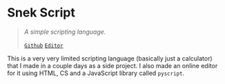 # Snek Script
> *A simple scripting language.*
>
> [`Github`](https://old.kaialbertson.ca/projects/SnekScript/)
> [`Editor`](https://scripting.kaialbertson.ca/)

This is a very very limited scripting language (basically just a calculator) that I made in a couple days as a side project. I also made an online editor for it using HTML, CS and a JavaScript library called `pyscript`.
